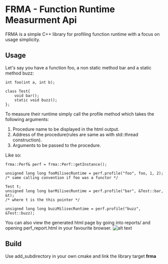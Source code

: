 # FRMA - Function Runtime Measurment Api
FRMA is a simple C++ library for profiling function runtime with a focus on usage simplicity.
## Usage
Let's say you have a function foo, a non static method bar and a static method buzz: 
```
int foo(int a, int b);

class Test{
	void bar();
	static void buzz();
};
```
To measure their runtime simply call the profile method which takes the following arguments:

1. Procedure name to be displayed in the html output.
2. Address of the procedure(rules are same as with std::thread construction).
3. Arguments to be passed to the procedure.

Like so:
```
frma::Perf& perf = frma::Perf::getInstance();

unsigned long long fooMilisecRuntime = perf.profile("foo", foo, 1, 2);
/* same calling convention if foo was a functor */

Test t;
unsigned long long barMilisecRuntime = perf.profile("bar", &Test::bar, &t);
/* where t is the this pointer */

unsigned long long buzzMilisecRuntime = perf.profile("buzz", &Test::buzz);
```
You can also view the generated html page by going into reports/ and opening perf_report.html in your favourite browser.
![alt text](https://user-images.githubusercontent.com/112069209/195075493-ce0d9110-3d6d-45fc-a3a6-23102287abfa.png)
## Build
Use add_subdirectory in your own cmake and link the library target **frma**
